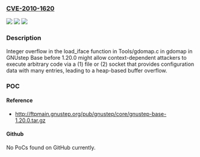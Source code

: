 ### [CVE-2010-1620](https://cve.mitre.org/cgi-bin/cvename.cgi?name=CVE-2010-1620)
![](https://img.shields.io/static/v1?label=Product&message=n%2Fa&color=blue)
![](https://img.shields.io/static/v1?label=Version&message=n%2Fa&color=blue)
![](https://img.shields.io/static/v1?label=Vulnerability&message=n%2Fa&color=brighgreen)

### Description

Integer overflow in the load_iface function in Tools/gdomap.c in gdomap in GNUstep Base before 1.20.0 might allow context-dependent attackers to execute arbitrary code via a (1) file or (2) socket that provides configuration data with many entries, leading to a heap-based buffer overflow.

### POC

#### Reference
- http://ftpmain.gnustep.org/pub/gnustep/core/gnustep-base-1.20.0.tar.gz

#### Github
No PoCs found on GitHub currently.

